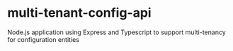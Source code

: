 # multi-tenant-config-api
Node.js application using Express and Typescript to support multi-tenancy for configuration entities
